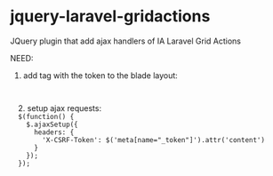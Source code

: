 # jquery-laravel-gridactions
JQuery plugin that add ajax handlers of IA Laravel Grid Actions

NEED:
1. add <meta> tag with the token to the blade layout:
  <code>
  <meta name="_token" content="{{ csrf_token() }}">
  </code>
2. setup ajax requests:
<code>
  $(function() {
    $.ajaxSetup({
      headers: {
        'X-CSRF-Token': $('meta[name="_token"]').attr('content')
      }
    });
  });
  </code>
  
